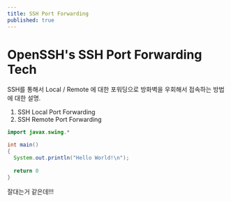 ```yaml
---
title: SSH Port Forwarding
published: true
---
```


# OpenSSH's SSH Port Forwarding Tech   

SSH를 통해서 Local / Remote 에 대한 포워딩으로 방화벽을 우회해서 접속하는 방법에 대한 설명.   

1. SSH Local Port Forwarding
1. SSH Remote Port Forwarding

```java
import javax.swing.*

int main() 
{
  System.out.println("Hello World!\n");
  
  return 0
}
```  
잘대는거 같은데!!!
